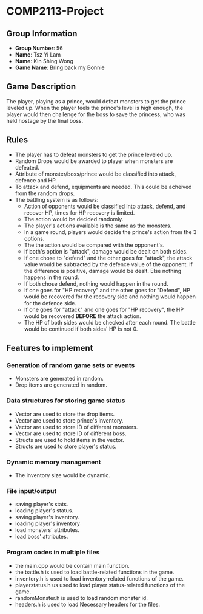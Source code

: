 # COMP2113-Project

## Group Information
- **Group Number**: 56
- **Name**: Tsz Yi Lam 
- **Name**: Kin Shing Wong 
- **Game Name**: Bring back my Bonnie

## Game Description
The player, playing as a prince, would defeat monsters to get the prince leveled up. When the player feels the prince's level is high enough, the player would then challenge for the boss to save the princess, who was held hostage by the final boss.

## Rules
- The player has to defeat monsters to get the prince leveled up.
- Random Drops would be awarded to player when monsters are defeated.
- Attribute of monster/boss/prince would be classified into attack, defence and HP.
- To attack and defend, equipments are needed. This could be acheived from the random drops.
- The battling system is as follows:
  - Action of opponents would be classified into attack, defend, and recover HP, times for HP recovery is limited.
  - The action would be decided randomly.
  - The player's actions available is the same as the monsters.
  - In a game round, players would decide the prince's action from the 3 options.
  - The the action would be compared with the opponent's.
  - If both's option is "attack", damage would be dealt on both sides.
  - If one chose to "defend" and the other goes for "attack", the attack value would be subtracted by the defence value of the opponent. If the difference is positive, damage would be dealt. Else nothing happens in the round.
  - If both chose defend, nothing would happen in the round.
  - If one goes for "HP recovery" and the other goes for "Defend", HP would be recovered for the recovery side and nothing would happen for the defence side.
  - If one goes for "attack" and one goes for "HP recovery", the HP would be recovered **BEFORE** the attack action.
  - The HP of both sides would be checked after each round. The battle would be continued if both sides' HP is not 0.

## Features to implement
### Generation of random game sets or events
- Monsters are generated in random.
- Drop items are generated in random.

### Data structures for storing game status
- Vector are used to store the drop items.
- Vector are used to store prince's inventory.
- Vector are used to store ID of different monsters.
- Vector are used to store ID of different boss.
- Structs are used to hold items in the vector.
- Structs are used to store player's status.

### Dynamic memory management
- The inventory size would be dynamic.

### File input/output
- saving player's stats.
- loading player's status.
- saving player's inventory.
- loading player's inventory
- load monsters' attributes.
- load boss' attributes.

### Program codes in multiple files
- the main.cpp would be contain main function.
- the battle.h is used to load battle-related functions in the game.
- inventory.h is used to load inventory-related functions of the game.
- playerstatus.h us used to load player status-related functions of the game.
- randomMonster.h is used to load random monster id.
- headers.h is used to load Necessary headers for the files.

